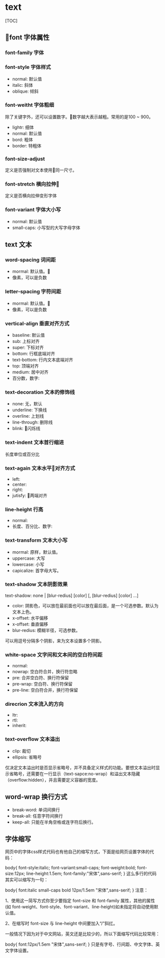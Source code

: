 # text

[TOC]

## font 字体属性

### font-family 字体

### font-style 字体样式

- normal: 默认值
- italic: 斜体
- oblique: 倾斜

### font-weitht 字体粗细

除了关键字外，还可以设置数字。数字越大表示越粗。常用的是100 ~ 900。
- lightr: 细体
- normal: 默认值
- bord: 粗体
- border: 特粗体


### font-size-adjust

定义是否强制对文本使用同一尺寸。

### font-stretch 横向拉伸

定义是否横向拉伸变形字体

### font-variant 字体大小写

- normal: 默认值
- small-caps: 小写型的大写字母字体

## text 文本

### word-spacing 词间距

- mormal: 默认值。
- 像素，可以是负数

### letter-spacing 字符间距

- mormal: 默认值。
- 像素，可以是负数

### vertical-align 垂直对齐方式

- baseline: 默认值
- sub: 上标对齐
- super: 下标对齐
- bottom: 行框底端对齐
- text-bottom: 行内文本底端对齐
- top: 顶端对齐
- medium: 居中对齐
- 百分数，数字:

### text-decoration 文本的修饰线

- none: 无，默认
- underline: 下换线
- overline: 上划线
- line-through: 删除线
- blink: 闪烁线

### text-indent 文本首行缩进

长度单位或百分比

### text-again 文本水平对齐方式

- left:
- center:
- right:
- jutisfy: 两端对齐


### line-height 行高

- normal:
- 长度、百分比、数字:

### text-transform 文本大小写

- mormal: 原样，默认值。
- uppercase: 大写
- lowercase: 小写
- capicalize: 首字母大写。

### text-shadow 文本阴影效果

text-shadow: none | <offset> [blur-redius] [color] [, <offset> [blur-redius] [color] ...]

- color: 阴影色，可以放在最前面也可以放在最后面，是一个可选参数。默认为文本上色。
- x-offset: 水平偏移
- x-offset: 垂直偏移
- blur-redius: 模糊半径，可选参数。

 可以用逗号分隔多个阴影，来为文本设置多个阴影。

### white-space 文字间和文本间的空白符间距

- normal:
- nowrap: 空白符合并，换行符忽略
- pre: 合并空白符、换行符保留
- pre-wrap: 空白符、换行符保留
- pre-line: 空白符合并，换行符保留

### direcrion 文本流入的方向

- ltr:
- rtl:
- inherit:

### text-overflow 文本溢出

- clip: 裁切
- ellipsis: 省略号

仅决定文本溢出时是否显示省略号，并不具备定义样式的功能。要想文本溢出时显示省略号，还需要在一行显示（text-sapce:no-wrap）和溢出文本隐藏（overflow:hidden），并且需要定义容器的宽度。

## word-wrap 换行方式

- break-word: 单词间换行
- break-all: 任意字符间换行
- keep-all: 只能在半角空格或连字符后换行。

## 字体缩写
网页中的字体css样式代码也有他自己的缩写方式，下面是给网页设置字体的代码：

body{
    font-style:italic;
    font-variant:small-caps;
    font-weight:bold;
    font-size:12px;
    line-height:1.5em;
    font-family:"宋体",sans-serif;
}
这么多行的代码其实可以缩写为一句：

body{
    font:italic  small-caps  bold  12px/1.5em  "宋体",sans-serif;
}
注意：

1、使用这一简写方式你至少要指定 font-size 和 font-family 属性，其他的属性(如 font-weight、font-style、font-variant、line-height)如未指定将自动使用默认值。

2、在缩写时 font-size 与 line-height 中间要加入“/”斜扛。

一般情况下因为对于中文网站，英文还是比较少的，所以下面缩写代码比较常用：

body{
    font:12px/1.5em  "宋体",sans-serif;
}
只是有字号、行间距、中文字体、英文字体设置。
